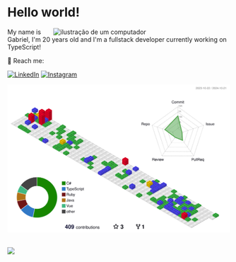 <h1>Hello world!</h1>
<img src="https://raw.githubusercontent.com/MicaelliMedeiros/micaellimedeiros/master/image/computer-illustration.png" alt="ilustração de um computador" min-width="400px" max-width="400px" width="400px" align="right">

<p align="left"> 
  My name is Gabriel, I'm 20 years old and I'm a fullstack developer currently working on TypeScript!
</p>

<p align="left">
  💌 Reach me:
</p>

<p align="left">
  <a href="https://www.linkedin.com/in/gabriel-zirondi-di-gennaro-0347b0254/?locale=en_US" title="LinkedIn">
  <img src="https://img.shields.io/badge/-Linkedin-0e76a8?style=flat-square&logo=Linkedin&logoColor=white&link=https://www.linkedin.com/in/gabriel-zirondi-di-gennaro-0347b0254/?locale=en_US" alt="LinkedIn"/></a>
  <a href="https://www.instagram.com/bielgennaro/" title="Instagram">
  <img src="https://img.shields.io/badge/-Instagram-DF0174?style=flat-square&labelColor=DF0174&logo=instagram&logoColor=white&link=[LINK-DO-SEU-INSTAGRAM](https://www.instagram.com/bielgennaro/)" alt="Instagram"/></a>
</p>


![](./profile-3d-contrib/profile-gitblock.svg)

<div style="display: inline_block"><br>
  	<img src="https://skillicons.dev/icons?i=ts,js,go,rust,python,postgres,linux,nodejs,adonis,nest,react,redux,vite,next,vercel,git,nginx,postman,arch,dotnet,tailwind,unity&perline=25&theme=dark" />
</div> 
